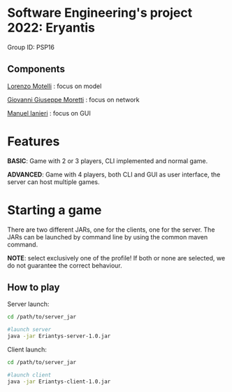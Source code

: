 # Software Engineering's project 2022: Eryantis

Group ID: PSP16

## Components

[Lorenzo Motelli](https://github.com/LorenzoMotelli) : focus on model

[Giovanni Giuseppe Moretti](https://github.com/JJmoretti) : focus on network

[Manuel Ianieri](https://github.com/manuelianieri) : focus on GUI

# Features

**BASIC**: Game with 2 or 3 players, CLI implemented and normal game.

**ADVANCED**: Game with 4 players, both CLI and GUI as user interface, the server can host multiple games.

# Starting a game
There are two different JARs, one for the clients, one for the server. The JARs can be launched by command line by using the common maven command.

**NOTE**: select exclusively one of the profile! If both or none are selected, we do not guarantee the correct behaviour.

## How to play

Server launch:
```bash
cd /path/to/server_jar

#launch server
java -jar Eriantys-server-1.0.jar
```

Client launch:
```bash
cd /path/to/server_jar

#launch client
java -jar Eriantys-client-1.0.jar
```
